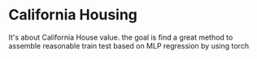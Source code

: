 # California Housing
It's about California House value. the goal is find a great method to assemble reasonable train test based on MLP regression by using torch  
